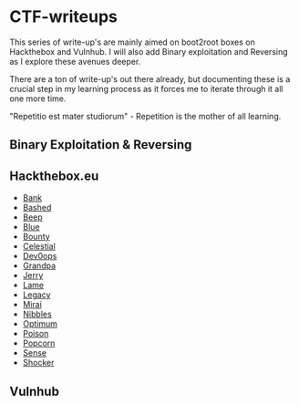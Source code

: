 # CTF-writeups

This series of write-up's are mainly aimed on boot2root boxes on Hackthebox and Vulnhub. I will also add Binary exploitation and Reversing as I explore these avenues deeper.

There are a ton of write-up's out there already, but documenting these is a crucial step in my learning process as it forces me to iterate through it all one more time. 

"Repetitio est mater studiorum" - Repetition is the mother of all learning.

## Binary Exploitation & Reversing

## Hackthebox.eu

+ [Bank](https://github.com/Bengman/CTF-writeups/blob/master/bank.md)
+ [Bashed](https://github.com/Bengman/CTF-writeups/blob/master/bashed.md)
+ [Beep](https://github.com/Bengman/CTF-writeups/blob/master/beep.md)
+ [Blue](https://github.com/Bengman/CTF-writeups/blob/master/blue.md)
+ [Bounty](https://github.com/Bengman/CTF-writeups/blob/master/bounty.md)
+ [Celestial](https://github.com/Bengman/CTF-writeupss/blob/master/celestial.md)
+ [Dev0ops](https://github.com/Bengman/CTF-writeups/blob/master/dev0ops.md)
+ [Grandpa](https://github.com/Bengman/CTF-writeups/blob/master/grandpa.md)
+ [Jerry](https://github.com/Bengman/CTF-writeups/blob/master/jerry.md)
+ [Lame](https://github.com/Bengman/CTF-writeups/blob/master/lame.md)
+ [Legacy](https://github.com/Bengman/CTF-writeups/blob/master/legacy.md)
+ [Mirai](https://github.com/Bengman/CTF-writeups/blob/master/mirai.md)
+ [Nibbles](https://github.com/Bengman/CTF-writeups/blob/master/nibbles.md)
+ [Optimum](https://github.com/Bengman/CTF-writeups/blob/master/optimum.md)
+ [Poison](https://github.com/Bengman/CTF-writeups/blob/master/poison.md)
+ [Popcorn](https://github.com/Bengman/CTF-writeups/blob/master/popcorn.md)
+ [Sense](https://github.com/Bengman/CTF-writeups/blob/master/sense.md)
+ [Shocker](https://github.com/Bengman/CTF-writeups/blob/master/shocker.md)

## Vulnhub
